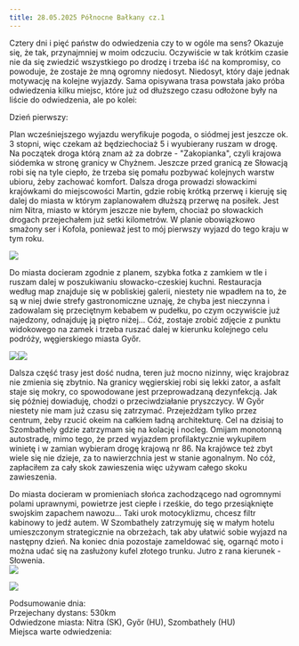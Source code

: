 ```yaml
---
title: 28.05.2025 Północne Bałkany cz.1
---
```


Cztery dni i pięć państw do odwiedzenia czy to w ogóle ma sens? Okazuje się, że tak, przynajmniej w moim odczuciu. Oczywiście w tak krótkim czasie nie da się zwiedzić wszystkiego po drodzę i trzeba iść na kompromisy, co powoduje, że zostaje że mną ogromny niedosyt. Niedosyt, który daje jednak motywację na kolejne wyjazdy. Sama opisywana trasa powstała jako próba odwiedzenia kilku miejsc, które już od dłuższego czasu odłożone były na liście do odwiedzenia, ale po kolei:

Dzień pierwszy:

Plan wcześniejszego wyjazdu weryfikuje pogoda, o siódmej jest jeszcze ok. 3 stopni, więc czekam aż będziechociaż 5 i wyubierany ruszam w drogę. Na początek droga którą znam aż za dobrze - "Zakopianka", czyli krajowa siódemka w stronę granicy w Chyżnem. Jeszcze przed granicą ze Słowacją robi się na tyle ciepło, że trzeba się pomału pozbywać kolejnych warstw ubioru, żeby zachować komfort. Dalsza droga prowadzi słowackimi krajówkami do miejscowości Martin, gdzie robię krótką przerwę i kieruję się dalej do miasta w którym zaplanowałem dłuższą przerwę na posiłek. Jest nim Nitra, miasto w którym jeszcze nie byłem, chociaż po słowackich drogach przejechałem już setki kilometrów. W planie obowiązkowo smażony ser i Kofola, ponieważ jest to mój pierwszy wyjazd do tego kraju w tym roku.

![](/drogi-nieoczywiste/drogi-nieoczywiste/IMG_0573.JPEG)

Do miasta docieram zgodnie z planem, szybka fotka z zamkiem w tle i ruszam dalej w poszukiwaniu słowacko-czeskiej kuchni. Restauracja według map znajduje się w pobliskiej galerii, niestety nie wpadłem na to, że są w niej dwie strefy gastronomiczne uznaję, że chyba jest nieczynna i zadowalam się przeciętnym kebabem w pudełku, po czym oczywiście już najedzony, odnajduję ją piętro niżej... Cóż, zostaje zrobić zdjęcie z punktu widokowego na zamek i trzeba ruszać dalej w kierunku kolejnego celu podróży, węgierskiego miasta Győr.

![](/drogi-nieoczywiste/drogi-nieoczywiste/IMG_0574.JPEG)![](/drogi-nieoczywiste/drogi-nieoczywiste/IMG_0576.JPEG)

Dalsza część trasy jest dość nudna, teren już mocno nizinny, więc krajobraz nie zmienia się zbytnio. Na granicy węgierskiej robi się lekki zator, a asfalt staje się mokry, co spowodowane jest przeprowadzaną dezynfekcją. Jak się później dowiaduję, chodzi o przeciwdziałanie pryszczycy. W Győr niestety nie mam już czasu się zatrzymać. Przejeżdżam tylko przez centrum, żeby rzucić okeim na całkiem ładną architekturę. Cel na dzisiaj to Szombathely gdzie zatrzymam się na kolację i nocleg. Omijam monotonną autostradę, mimo tego, że przed wyjazdem profilaktycznie wykupiłem winietę i w zamian wybieram drogę krajową nr 86. Na krajówce też zbyt wiele się nie dzieje, za to nawierzchnia jest w stanie agonalnym. No cóż, zapłaciłem za cały skok zawieszenia więc używam całego skoku zawieszenia. 

Do miasta docieram w promieniach słońca zachodzącego nad ogromnymi polami uprawnymi, powietrze jest ciepłe i rześkie, do tego przesiąknięte swojskim zapachem nawozu... Taki urok motocyklizmu, chcesz filtr kabinowy to jedź autem. W Szombathely zatrzymuję się w małym hotelu umieszczonym strategicznie na obrzeżach, tak aby ułatwić sobie wyjazd na następny dzień. Na koniec dnia pozostaje zameldować się, ogarnąć moto i można udać się na zasłużony kufel złotego trunku. Jutro z rana kierunek - Słowenia.\
![](/drogi-nieoczywiste/drogi-nieoczywiste/IMG_0580.JPEG)

![](/drogi-nieoczywiste/drogi-nieoczywiste/IMG_0581.JPEG)

Podsumowanie dnia:\
Przejechany dystans: 530km\
Odwiedzone miasta: Nitra (SK), Győr (HU), Szombathely (HU)\
Miejsca warte odwiedzenia:
